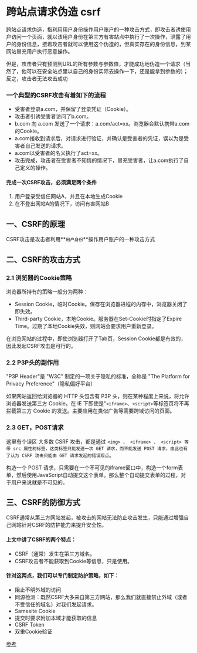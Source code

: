 # 跨站点请求伪造 csrf

跨站点请求伪造，指利用用户身份操作用户账户的一种攻击方式，即攻击者诱使用户访问一个页面，就以该用户身份在第三方有害站点中执行了一次操作，泄露了用户的身份信息，接着攻击者就可以使用这个伪造的，但真实存在的身份信息，到某网站冒充用户执行恶意操作。

但是，攻击者只有预测到URL的所有参数与参数值，才能成功地伪造一个请求（当然了，他可以在安全站点里以自己的身份实际去操作一下，还是能拿到参数的）；反之，攻击者无法攻击成功


### 一个典型的CSRF攻击有着如下的流程
+ 受害者登录a.com，并保留了登录凭证（Cookie）。
+ 攻击者引诱受害者访问了b.com。
+ b.com 向 a.com 发送了一个请求：a.com/act=xx。浏览器会默认携带a.com的Cookie。
+ a.com接收到请求后，对请求进行验证，并确认是受害者的凭证，误以为是受害者自己发送的请求。
+ a.com以受害者的名义执行了act=xx。
+ 攻击完成，攻击者在受害者不知情的情况下，冒充受害者，让a.com执行了自己定义的操作。

#### 完成一次CSRF攻击，必须满足两个条件

1. 用户登录受信任网站A，并且在本地生成Cookie
2. 在不登出网站A的情况下，访问有害网站B



## 一、CSRF的原理
CSRF攻击是攻击者利用**`用户身份`**操作用户账户的一种攻击方式

## 二、CSRF的攻击方式

### 2.1 浏览器的Cookie策略
浏览器所持有的策略一般分为两种：
+ Session Cookie，临时Cookie。保存在浏览器进程的内存中，浏览器关闭了即失效。
+ Third-party Cookie，本地Cookie。服务器在Set-Cookie时指定了Expire Time。过期了本地Cookie失效，则网站会要求用户重新登录。

在浏览网站的过程中，即使浏览器打开了Tab页，Session Cookie都是有效的，因此发起CSRF攻击是可行的。

### 2.2 P3P头的副作用
"P3P Header"是 "W3C" 制定的一项关于隐私的标准，全称是 "The Platform for Privacy Preference"（隐私偏好平台）

如果网站返回给浏览器的 HTTP 头包含有 P3P 头，则在某种程度上来说，将允许 浏览器发送第三方 Cookie。在 IE 下即使是"`<iframe>`、`<script>`等标签页将不再拦截第三方 Cookie 的发送。主要应用在类似广告等需要跨域访问的页面。

### 2.3 GET，POST请求
这里有个误区
大多数 CSRF 攻击，都是通过 
`<img> 、 <iframe> 、 <script> 等带 src 属性的标签，这类标签只能发送一次 GET 请求，而不能发送 POST 请求，由此也有了认为 CSRF 攻击只能由 GET 请求发起的错误观点`。

构造一个 POST 请求，只需要在一个不可见的iframe窗口中，构造一个form表单，然后使用JavaScript自动提交这个表单。那么整个自动提交表单的过程，对于用户来说就是不可见的。

## 三、CSRF的防御方式
CSRF通常从第三方网站发起，被攻击的网站无法防止攻击发生，只能通过增强自己网站针对CSRF的防护能力来提升安全性。

#### 上文中讲了CSRF的两个特点：

+ CSRF（通常）发生在第三方域名。
+ CSRF攻击者不能获取到Cookie等信息，只是使用。

#### 针对这两点，我们可以专门制定防护策略，如下：

+ 阻止不明外域的访问
+ 同源检测：既然CSRF大多来自第三方网站，那么我们就直接禁止外域（或者不受信任的域名）对我们发起请求。
+ Samesite Cookie
+ 提交时要求附加本域才能获取的信息
+ CSRF Token
+ 双重Cookie验证

[参考](https://tech.meituan.com/2018/10/11/fe-security-csrf.html)